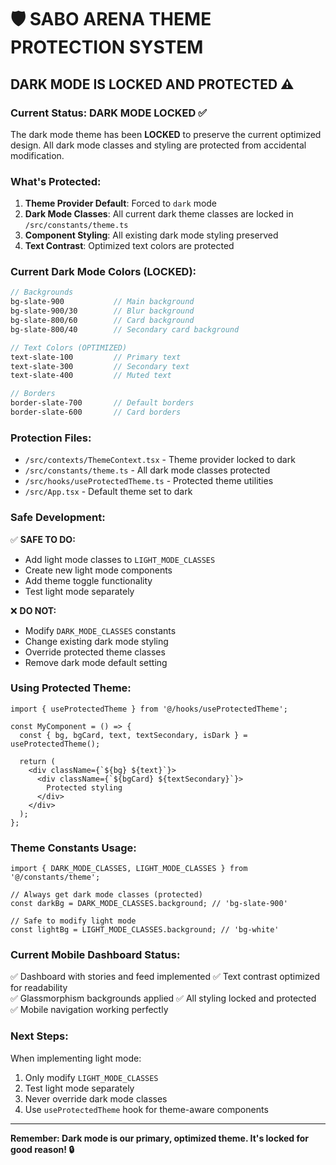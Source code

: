 # 🛡️ SABO ARENA THEME PROTECTION SYSTEM

## DARK MODE IS LOCKED AND PROTECTED ⚠️

### Current Status: DARK MODE LOCKED ✅

The dark mode theme has been **LOCKED** to preserve the current optimized design. All dark mode classes and styling are protected from accidental modification.

### What's Protected:

1. **Theme Provider Default**: Forced to `dark` mode
2. **Dark Mode Classes**: All current dark theme classes are locked in `/src/constants/theme.ts`
3. **Component Styling**: All existing dark mode styling preserved
4. **Text Contrast**: Optimized text colors are protected

### Current Dark Mode Colors (LOCKED):

```scss
// Backgrounds
bg-slate-900           // Main background
bg-slate-900/30        // Blur background
bg-slate-800/60        // Card background
bg-slate-800/40        // Secondary card background

// Text Colors (OPTIMIZED)
text-slate-100         // Primary text
text-slate-300         // Secondary text
text-slate-400         // Muted text

// Borders
border-slate-700       // Default borders
border-slate-600       // Card borders
```

### Protection Files:

- `/src/contexts/ThemeContext.tsx` - Theme provider locked to dark
- `/src/constants/theme.ts` - All dark mode classes protected
- `/src/hooks/useProtectedTheme.ts` - Protected theme utilities
- `/src/App.tsx` - Default theme set to dark

### Safe Development:

✅ **SAFE TO DO:**
- Add light mode classes to `LIGHT_MODE_CLASSES`
- Create new light mode components
- Add theme toggle functionality
- Test light mode separately

❌ **DO NOT:**
- Modify `DARK_MODE_CLASSES` constants
- Change existing dark mode styling
- Override protected theme classes
- Remove dark mode default setting

### Using Protected Theme:

```tsx
import { useProtectedTheme } from '@/hooks/useProtectedTheme';

const MyComponent = () => {
  const { bg, bgCard, text, textSecondary, isDark } = useProtectedTheme();
  
  return (
    <div className={`${bg} ${text}`}>
      <div className={`${bgCard} ${textSecondary}`}>
        Protected styling
      </div>
    </div>
  );
};
```

### Theme Constants Usage:

```tsx
import { DARK_MODE_CLASSES, LIGHT_MODE_CLASSES } from '@/constants/theme';

// Always get dark mode classes (protected)
const darkBg = DARK_MODE_CLASSES.background; // 'bg-slate-900'

// Safe to modify light mode
const lightBg = LIGHT_MODE_CLASSES.background; // 'bg-white'
```

### Current Mobile Dashboard Status:

✅ Dashboard with stories and feed implemented
✅ Text contrast optimized for readability  
✅ Glassmorphism backgrounds applied
✅ All styling locked and protected
✅ Mobile navigation working perfectly

### Next Steps:

When implementing light mode:
1. Only modify `LIGHT_MODE_CLASSES` 
2. Test light mode separately
3. Never override dark mode classes
4. Use `useProtectedTheme` hook for theme-aware components

---

**Remember: Dark mode is our primary, optimized theme. It's locked for good reason! 🔒**
